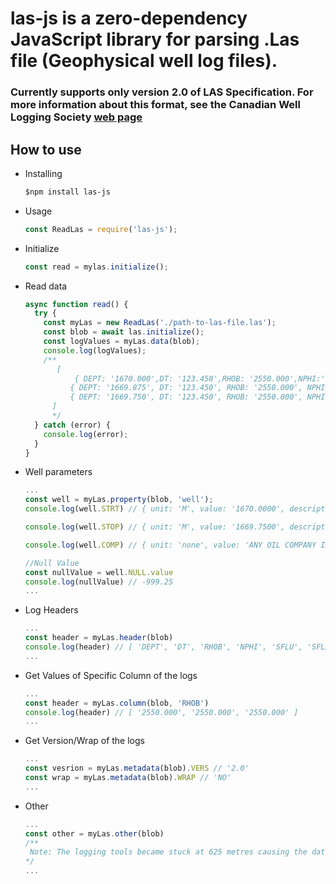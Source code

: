 # las-js is a zero-dependency JavaScript library for parsing .Las file (Geophysical well log files).

### Currently supports only version 2.0 of LAS Specification. For more information about this format, see the Canadian Well Logging Society [web page](http://www.cwls.org/las/)

## How to use

- Installing

  ```ps
  $npm install las-js
  ```

- Usage

  ```js
  const ReadLas = require('las-js');
  ```

- Initialize

  ```js
  const read = mylas.initialize();
  ```

- Read data

  ```javascript
  async function read() {
    try {
      const myLas = new ReadLas('./path-to-las-file.las');
      const blob = await las.initialize();
      const logValues = myLas.data(blob);
      console.log(logValues);
      /**
         [
             { DEPT: '1670.000',DT: '123.450',RHOB: '2550.000',NPHI:'0.450'},
            { DEPT: '1669.875', DT: '123.450', RHOB: '2550.000', NPHI: '0.450'},
            { DEPT: '1669.750', DT: '123.450', RHOB: '2550.000', NPHI: '0.450' }
        ]
        */
    } catch (error) {
      console.log(error);
    }
  }
  ```

- Well parameters

  ```javascript
  ...
  const well = myLas.property(blob, 'well');
  console.log(well.STRT) // { unit: 'M', value: '1670.0000', description: 'START DEPTH' }

  console.log(well.STOP) // { unit: 'M', value: '1669.7500', description: 'STOP DEPTH' }

  console.log(well.COMP) // { unit: 'none', value: 'ANY OIL COMPANY INC.',description: 'COMPANY' }

  //Null Value
  const nullValue = well.NULL.value
  console.log(nullValue) // -999.25
  ...
  ```

- Log Headers

  ```javascript
  ...
  const header = myLas.header(blob)
  console.log(header) // [ 'DEPT', 'DT', 'RHOB', 'NPHI', 'SFLU', 'SFLA', 'ILM', 'ILD' ]
  ...
  ```

- Get Values of Specific Column of the logs

  ```javascript
  ...
  const header = myLas.column(blob, 'RHOB')
  console.log(header) // [ '2550.000', '2550.000', '2550.000' ]
  ...
  ```

- Get Version/Wrap of the logs

  ```javascript
  ...
  const vesrion = myLas.metadata(blob).VERS // '2.0'
  const wrap = myLas.metadata(blob).WRAP // 'NO'
  ...
  ```

- Other

  ```javascript
  ...
  const other = myLas.other(blob)
  /**
   Note: The logging tools became stuck at 625 metres causing the data between 625 metres and 615 metres to be invalid.
  */
  ...
  ```

